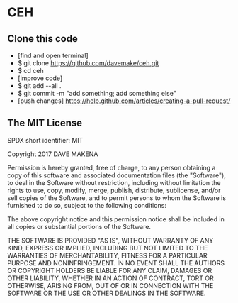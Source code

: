 # CEH

## Clone this code

* [find and open terminal]
* $ git clone https://github.com/davemake/ceh.git
* $ cd ceh
* [improve code]
* $ git add --all .
* $ git commit -m "add something; add something else"
* [push changes] https://help.github.com/articles/creating-a-pull-request/

## The MIT License

SPDX short identifier: MIT

Copyright 2017 DAVE MAKENA

Permission is hereby granted, free of charge, to any person obtaining a copy of this software and associated documentation files (the "Software"), to deal in the Software without restriction, including without limitation the rights to use, copy, modify, merge, publish, distribute, sublicense, and/or sell copies of the Software, and to permit persons to whom the Software is furnished to do so, subject to the following conditions:

The above copyright notice and this permission notice shall be included in all copies or substantial portions of the Software.

THE SOFTWARE IS PROVIDED "AS IS", WITHOUT WARRANTY OF ANY KIND, EXPRESS OR IMPLIED, INCLUDING BUT NOT LIMITED TO THE WARRANTIES OF MERCHANTABILITY, FITNESS FOR A PARTICULAR PURPOSE AND NONINFRINGEMENT. IN NO EVENT SHALL THE AUTHORS OR COPYRIGHT HOLDERS BE LIABLE FOR ANY CLAIM, DAMAGES OR OTHER LIABILITY, WHETHER IN AN ACTION OF CONTRACT, TORT OR OTHERWISE, ARISING FROM, OUT OF OR IN CONNECTION WITH THE SOFTWARE OR THE USE OR OTHER DEALINGS IN THE SOFTWARE.
